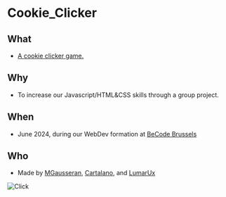 # Cookie_Clicker

## What 

- [A cookie clicker game.](https://mgausseran.github.io/Cookie_Clicker/)
  
## Why 

- To increase our Javascript/HTML&CSS skills through a group project.

## When

- June 2024, during our WebDev formation at [BeCode Brussels](https://becode.org/)

## Who

- Made by [MGausseran](https://github.com/MGausseran), [Cartalano](https://github.com/cartalano), and [LumarUx](https://github.com/Lumar-ux)

![Click](https://a0.anyrgb.com/pngimg/1632/50/mouse-pointer-point-and-click-bitmap-cursor-pointer-computer-mouse-tap-icon-design-arrow-trademark.png)
